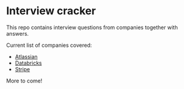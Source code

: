 # Interview cracker

This repo contains interview questions from companies together with answers.

Current list of companies covered:
* [Atlassian](./src/main/java/com/piotrkafel/atlassian)
* [Databricks](./src/main/java/com/piotrkafel/databricks)
* [Stripe](./src/main/java/com/piotrkafel/stripe)

More to come!
